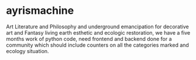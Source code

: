 # ayrismachine
Art Literature and Philosophy and underground emancipation for decorative art and Fantasy living 
earth esthetic and ecologic restoration, we have a five months work of python code, need frontend and backend done for a community which should include counters on all the categories marked and ecology situation.
